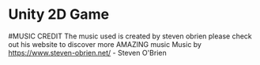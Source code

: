 # Unity 2D Game
#MUSIC CREDIT
The music used is created by steven obrien please check out his website to discover more AMAZING music
Music by https://www.steven-obrien.net/
<Bad Times> - Steven O'Brien
